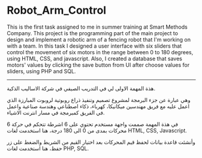 # Robot_Arm_Control


This is the first task assigned to me in summer training at Smart Methods Company.
This project is the programming part of the main project to design and implement a robotic arm of a fencing robot that I'm working on with a team.
In this task I designed a user interface with six sliders that control the movement of six motors in the range between 0 to 180 degrees, using HTML, CSS, and javascript.
Also, I created a database that saves motors' values by clicking the save button from UI after choose values for sliders, using PHP and SQL.


________________________________________


هذة المهمة الاولى لي في التدريب الصيفي في شركة الاساليب الذكية.

وهي عبارة عن جزء البرمجة لمشروع تصميم وتنفيذ ذراع روبوتية لروبوت المبارزة الذي اعمل عليه مع فريق مهندسين ميكانيكا، كهرباء، ذكاء اصطناعي وهندسة صناعية واعمل في الفريق كمبرمجة في مسار انترنت الاشياء.

في هذة المهمة صممت واجهة مستخدم تحتوي على 6 اشرطة تتحكم في حركة 6 محركات بمدى من 0 الى 180 درجة، هنا استخدمت لغات
HTML, CSS, Javascript.

وأنشئت قاعدة بيانات لحفظ قيم المحركات بعد اختيار القيم من الشريط والضغط على زر حفظ، هنا استخدمت لغات
PHP, SQL.

